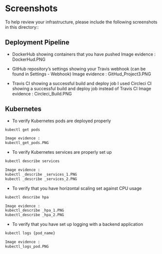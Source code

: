# Screenshots
To help review your infrastructure, please include the following screenshots in this directory::

## Deployment Pipeline
* DockerHub showing containers that you have pushed
Image evidence : 
DockerHud.PNG

* GitHub repository’s settings showing your Travis webhook (can be found in Settings - Webhook)
Image evidence : 
GitHud_Project3.PNG

* Travis CI showing a successful build and deploy job
I used Circleci CI showing a successful build and deploy job instead of Travis CI 
Image evidence : Circleci_Build.PNG

## Kubernetes
* To verify Kubernetes pods are deployed properly
```bash
kubectl get pods

Image evidence : 
kubectl_get_pods.PNG
```
* To verify Kubernetes services are properly set up
```bash
kubectl describe services

Image evidence : 
kubectl _describe _services_1.PNG
kubectl _describe _services_2.PNG
```
* To verify that you have horizontal scaling set against CPU usage
```bash
kubectl describe hpa

Image evidence :
kubectl_describe _hpa_1.PNG
kubectl_describe _hpa_2.PNG
```
* To verify that you have set up logging with a backend application
```bash
kubectl logs {pod_name}

Image evidence : 
kubectl_logs_pod.PNG
```

